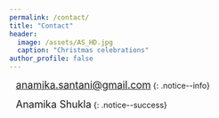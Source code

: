 ```yaml
---
permalink: /contact/
title: "Contact"
header:
  image: /assets/AS_HD.jpg
  caption: "Christmas celebrations"
author_profile: false
---
```


<i class="fas fa-envelope fa-lg"></i>&nbsp;&nbsp;&nbsp;<font size="4"><a href="mailto:anamika.santani@gmail.com" style="text-decoration:none">anamika.santani@gmail.com</a></font>
{: .notice--info}

<i class="fab fa-linkedin-in fa-lg"></i>&nbsp;&nbsp;&nbsp;<font size="4"><a href="https://in.linkedin.com/in/anamika-shukla-06936624" style="text-decoration:none">Anamika Shukla</a></font>
{: .notice--success}
